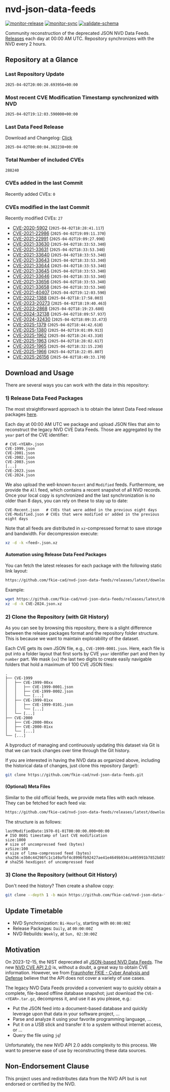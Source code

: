 # nvd-json-data-feeds

[![monitor-release](https://github.com/fkie-cad/nvd-json-data-feeds/actions/workflows/monitor_release.yml/badge.svg)](https://github.com/fkie-cad/nvd-json-data-feeds/actions/workflows/monitor_release.yml)
[![monitor-sync](https://github.com/fkie-cad/nvd-json-data-feeds/actions/workflows/monitor_sync.yml/badge.svg)](https://github.com/fkie-cad/nvd-json-data-feeds/actions/workflows/monitor_sync.yml)
[![validate-schema](https://github.com/fkie-cad/nvd-json-data-feeds/actions/workflows/validate_schema.yml/badge.svg)](https://github.com/fkie-cad/nvd-json-data-feeds/actions/workflows/validate_schema.yml)

Community reconstruction of the deprecated JSON NVD Data Feeds.
[Releases](https://github.com/fkie-cad/nvd-json-data-feeds/releases/latest) each day at 00:00 AM UTC.
Repository synchronizes with the NVD every 2 hours.

## Repository at a Glance

### Last Repository Update

```plain
2025-04-02T20:00:20.693956+00:00
```

### Most recent CVE Modification Timestamp synchronized with NVD

```plain
2025-04-02T19:12:03.590000+00:00
```

### Last Data Feed Release

Download and Changelog: [Click](https://github.com/fkie-cad/nvd-json-data-feeds/releases/latest)

```plain
2025-04-02T00:00:04.382238+00:00
```

### Total Number of included CVEs

```plain
288240
```

### CVEs added in the last Commit

Recently added CVEs: `0`



### CVEs modified in the last Commit

Recently modified CVEs: `27`

- [CVE-2020-5902](CVE-2020/CVE-2020-59xx/CVE-2020-5902.json) (`2025-04-02T18:28:41.117`)
- [CVE-2021-22986](CVE-2021/CVE-2021-229xx/CVE-2021-22986.json) (`2025-04-02T19:09:11.370`)
- [CVE-2021-22991](CVE-2021/CVE-2021-229xx/CVE-2021-22991.json) (`2025-04-02T19:09:27.990`)
- [CVE-2021-33630](CVE-2021/CVE-2021-336xx/CVE-2021-33630.json) (`2025-04-02T18:33:53.340`)
- [CVE-2021-33631](CVE-2021/CVE-2021-336xx/CVE-2021-33631.json) (`2025-04-02T18:33:53.340`)
- [CVE-2021-33640](CVE-2021/CVE-2021-336xx/CVE-2021-33640.json) (`2025-04-02T18:33:53.340`)
- [CVE-2021-33643](CVE-2021/CVE-2021-336xx/CVE-2021-33643.json) (`2025-04-02T18:33:53.340`)
- [CVE-2021-33644](CVE-2021/CVE-2021-336xx/CVE-2021-33644.json) (`2025-04-02T18:33:53.340`)
- [CVE-2021-33645](CVE-2021/CVE-2021-336xx/CVE-2021-33645.json) (`2025-04-02T18:33:53.340`)
- [CVE-2021-33646](CVE-2021/CVE-2021-336xx/CVE-2021-33646.json) (`2025-04-02T18:33:53.340`)
- [CVE-2021-33656](CVE-2021/CVE-2021-336xx/CVE-2021-33656.json) (`2025-04-02T18:33:53.340`)
- [CVE-2021-33658](CVE-2021/CVE-2021-336xx/CVE-2021-33658.json) (`2025-04-02T18:33:53.340`)
- [CVE-2021-40407](CVE-2021/CVE-2021-404xx/CVE-2021-40407.json) (`2025-04-02T19:12:03.590`)
- [CVE-2022-1388](CVE-2022/CVE-2022-13xx/CVE-2022-1388.json) (`2025-04-02T18:17:58.003`)
- [CVE-2023-20273](CVE-2023/CVE-2023-202xx/CVE-2023-20273.json) (`2025-04-02T18:19:40.463`)
- [CVE-2023-2868](CVE-2023/CVE-2023-28xx/CVE-2023-2868.json) (`2025-04-02T18:19:23.680`)
- [CVE-2024-32138](CVE-2024/CVE-2024-321xx/CVE-2024-32138.json) (`2025-04-02T18:09:57.937`)
- [CVE-2024-32430](CVE-2024/CVE-2024-324xx/CVE-2024-32430.json) (`2025-04-02T18:09:33.473`)
- [CVE-2025-1379](CVE-2025/CVE-2025-13xx/CVE-2025-1379.json) (`2025-04-02T18:44:42.610`)
- [CVE-2025-1380](CVE-2025/CVE-2025-13xx/CVE-2025-1380.json) (`2025-04-02T19:01:09.913`)
- [CVE-2025-1962](CVE-2025/CVE-2025-19xx/CVE-2025-1962.json) (`2025-04-02T18:24:43.310`)
- [CVE-2025-1963](CVE-2025/CVE-2025-19xx/CVE-2025-1963.json) (`2025-04-02T18:28:02.617`)
- [CVE-2025-1965](CVE-2025/CVE-2025-19xx/CVE-2025-1965.json) (`2025-04-02T18:32:15.230`)
- [CVE-2025-1966](CVE-2025/CVE-2025-19xx/CVE-2025-1966.json) (`2025-04-02T18:22:05.807`)
- [CVE-2025-26156](CVE-2025/CVE-2025-261xx/CVE-2025-26156.json) (`2025-04-02T18:49:33.170`)


## Download and Usage

There are several ways you can work with the data in this repository:

### 1) Release Data Feed Packages

The most straightforward approach is to obtain the latest Data Feed release packages [here](https://github.com/fkie-cad/nvd-json-data-feeds/releases/latest).

Each day at 00:00 AM UTC we package and upload JSON files that aim to reconstruct the legacy NVD CVE Data Feeds.
Those are aggregated by the `year` part of the CVE identifier:

```
# CVE-<YEAR>.json
CVE-1999.json
CVE-2001.json
CVE-2002.json
CVE-2003.json
[...]
CVE-2023.json
CVE-2024.json
```

We also upload the well-known `Recent` and `Modified` feeds.
Furthermore, we provide the `All` feed, which contains a recent snapshot of all NVD records.
Once your local copy is synchronized and the last synchronization is no older than 8 days, you can rely on these to stay up to date:

```plain
CVE-Recent.json   # CVEs that were added in the previous eight days
CVE-Modified.json # CVEs that were modified or added in the previous eight days
```

Note that all feeds are distributed in `xz`-compressed format to save storage and bandwidth.
For decompression execute:

```sh
xz -d -k <feed>.json.xz
```

#### Automation using Release Data Feed Packages

You can fetch the latest releases for each package with the following static link layout:

```sh
https://github.com/fkie-cad/nvd-json-data-feeds/releases/latest/download/CVE-<YEAR>.json.xz
```

Example:

```sh
wget https://github.com/fkie-cad/nvd-json-data-feeds/releases/latest/download/CVE-2024.json.xz
xz -d -k CVE-2024.json.xz
```

### 2) Clone the Repository (with Git History)

As you can see by browsing this repository, there is a slight difference between the release packages format and the repository folder structure.
This is because we want to maintain explorability of the dataset.

Each CVE gets its own JSON file, e.g., `CVE-1999-0001.json`.
Here, each file is put into a folder layout that first sorts by CVE `year` identifier part and then by `number` part.
We mask (`xx`) the last two digits to create easily navigable folders that hold a maximum of 100 CVE JSON files:

```plain
.
├── CVE-1999
│   ├── CVE-1999-00xx
│   │   ├── CVE-1999-0001.json
│   │   ├── CVE-1999-0002.json
│   │   └── [...]
│   ├── CVE-1999-01xx
│   │   ├── CVE-1999-0101.json
│   │   └── [...]
│   └── [...]
├── CVE-2000
│   ├── CVE-2000-00xx
│   ├── CVE-2000-01xx
│   └── [...]
└── [...]
```

A byproduct of managing and continuously updating this dataset via Git is that we can track changes over time through the Git history.

If you are interested in having the NVD data as organized above, including the historical data of changes, just clone this repository (large!):

```sh
git clone https://github.com/fkie-cad/nvd-json-data-feeds.git
```

#### (Optional) Meta Files

Similar to the old official feeds, we provide meta files with each release. They can be fetched for each feed via:

```sh
https://github.com/fkie-cad/nvd-json-data-feeds/releases/latest/download/CVE-<YEAR>.meta
```

The structure is as follows:

```plain
lastModifiedDate:1970-01-01T00:00:00.000+00:00                          # ISO 8601 timestamp of last CVE modification
size:1000                                                               # size of uncompressed feed (bytes)
xzSize:100                                                              # size of lzma-compressed feed (bytes)
sha256:e3b0c44298fc1c149afbf4c8996fb92427ae41e4649b934ca495991b7852b855 # sha256 hexdigest of uncompressed feed
```

### 3) Clone the Repository (without Git History)

Don't need the history? Then create a shallow copy:

```sh
git clone --depth 1 -b main https://github.com/fkie-cad/nvd-json-data-feeds.git
```


## Update Timetable

* NVD Synchronization: `Bi-Hourly`, starting with `00:00:00Z`
* Release Packages: `Daily`, at `00:00:00Z`
* NVD Rebuilds: `Weekly`, at `Sun, 02:30:00Z`


## Motivation

On 2023-12-15, the NIST deprecated all [JSON-based NVD Data Feeds](https://nvd.nist.gov/vuln/data-feeds#divRetirementBanner-1).
The new [NVD CVE API 2.0](https://nvd.nist.gov/developers/vulnerabilities) is, without a doubt, a great way to obtain CVE information.
However, we from [Fraunhofer FKIE - Cyber Analysis and Defense](https://www.fkie.fraunhofer.de/en/departments/cad.html) believe that the API does not cover a variety of use cases.

The legacy NVD Data Feeds provided a convenient way to quickly obtain a complete, file-based offline database snapshot; just download the `CVE-<YEAR>.tar.gz`, decompress it, and use it as you please, e.g.:

- Put the JSON feed into a document-based database and quickly leverage upon that data in your software project, ...
- Parse and analyze it using your favorite programming language, ...
- Put it on a USB stick and transfer it to a system without internet access, or ...
- Query the file using `jq`!

Unfortunately, the new NVD API 2.0 adds complexity to this process.
We want to preserve ease of use by reconstructing these data sources.

## Non-Endorsement Clause

This project uses and redistributes data from the NVD API but is not endorsed or certified by the NVD.